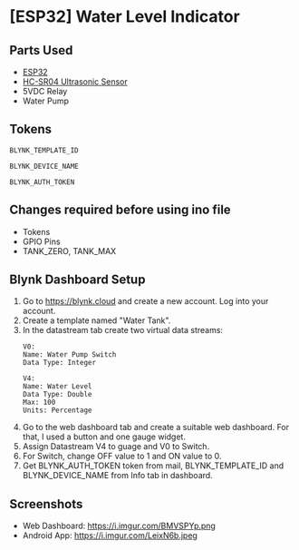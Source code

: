 
# [ESP32] Water Level Indicator

## Parts Used

 - [ESP32](https://www.espressif.com/en/products/socs/esp32)
 - [HC-SR04 Ultrasonic Sensor](https://web.eece.maine.edu/~zhu/book/lab/HC-SR04%20User%20Manual.pdf)
 - 5VDC Relay
 - Water Pump



## Tokens


`BLYNK_TEMPLATE_ID`

`BLYNK_DEVICE_NAME`

`BLYNK_AUTH_TOKEN`


## Changes required before using ino file

- Tokens
- GPIO Pins
- TANK_ZERO, TANK_MAX
## Blynk Dashboard Setup

1. Go to https://blynk.cloud and create a new account. Log into your account.
2. Create a template named "Water Tank".
3. In the datastream tab create two virtual data streams:
    ```
    V0:
    Name: Water Pump Switch
    Data Type: Integer
    ```
    ```
    V4:
    Name: Water Level
    Data Type: Double
    Max: 100
    Units: Percentage
    ```
4. Go to the web dashboard tab and create a suitable web dashboard. For that, I used a button and one gauge widget.
5. Assign Datastream V4 to guage and V0 to Switch.
6. For Switch, change OFF value to 1 and ON value to 0.
7. Get BLYNK_AUTH_TOKEN token from mail, BLYNK_TEMPLATE_ID and BLYNK_DEVICE_NAME from Info tab in dashboard.
## Screenshots

- Web Dashboard: https://i.imgur.com/BMVSPYp.png
- Android App: https://i.imgur.com/LeixN6b.jpeg

